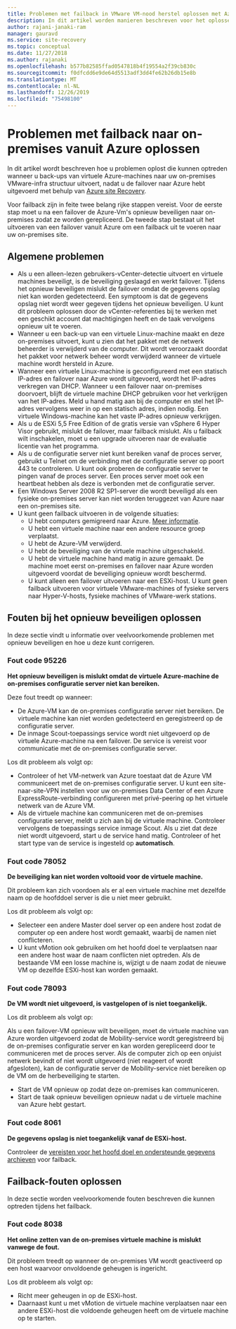 ```yaml
---
title: Problemen met failback in VMware VM-nood herstel oplossen met Azure Site Recovery
description: In dit artikel worden manieren beschreven voor het oplossen van problemen met failback en opnieuw beveiligen tijdens de nood herstel van een VMware-VM naar Azure met Azure Site Recovery.
author: rajani-janaki-ram
manager: gauravd
ms.service: site-recovery
ms.topic: conceptual
ms.date: 11/27/2018
ms.author: rajanaki
ms.openlocfilehash: b577b82585ffad0547818b4f19554a2f39cb830c
ms.sourcegitcommit: f0dfcdd6e9de64d5513adf3dd4fe62b26db15e8b
ms.translationtype: MT
ms.contentlocale: nl-NL
ms.lasthandoff: 12/26/2019
ms.locfileid: "75498100"
---
```

# <a name="troubleshoot-failback-to-on-premises-from-azure"></a>Problemen met failback naar on-premises vanuit Azure oplossen

In dit artikel wordt beschreven hoe u problemen oplost die kunnen optreden wanneer u back-ups van virtuele Azure-machines naar uw on-premises VMware-infra structuur uitvoert, nadat u de failover naar Azure hebt uitgevoerd met behulp van [Azure site Recovery](site-recovery-overview.md).

Voor failback zijn in feite twee belang rijke stappen vereist. Voor de eerste stap moet u na een failover de Azure-Vm's opnieuw beveiligen naar on-premises zodat ze worden gerepliceerd. De tweede stap bestaat uit het uitvoeren van een failover vanuit Azure om een failback uit te voeren naar uw on-premises site.

## <a name="common-issues"></a>Algemene problemen

- Als u een alleen-lezen gebruikers-vCenter-detectie uitvoert en virtuele machines beveiligt, is de beveiliging geslaagd en werkt failover. Tijdens het opnieuw beveiligen mislukt de failover omdat de gegevens opslag niet kan worden gedetecteerd. Een symptoom is dat de gegevens opslag niet wordt weer gegeven tijdens het opnieuw beveiligen. U kunt dit probleem oplossen door de vCenter-referenties bij te werken met een geschikt account dat machtigingen heeft en de taak vervolgens opnieuw uit te voeren.
- Wanneer u een back-up van een virtuele Linux-machine maakt en deze on-premises uitvoert, kunt u zien dat het pakket met de netwerk beheerder is verwijderd van de computer. Dit wordt veroorzaakt doordat het pakket voor netwerk beheer wordt verwijderd wanneer de virtuele machine wordt hersteld in Azure.
- Wanneer een virtuele Linux-machine is geconfigureerd met een statisch IP-adres en failover naar Azure wordt uitgevoerd, wordt het IP-adres verkregen van DHCP. Wanneer u een failover naar on-premises doorvoert, blijft de virtuele machine DHCP gebruiken voor het verkrijgen van het IP-adres. Meld u hand matig aan bij de computer en stel het IP-adres vervolgens weer in op een statisch adres, indien nodig. Een virtuele Windows-machine kan het vaste IP-adres opnieuw verkrijgen.
- Als u de ESXi 5,5 Free Edition of de gratis versie van vSphere 6 Hyper Visor gebruikt, mislukt de failover, maar failback mislukt. Als u failback wilt inschakelen, moet u een upgrade uitvoeren naar de evaluatie licentie van het programma.
- Als u de configuratie server niet kunt bereiken vanaf de proces server, gebruikt u Telnet om de verbinding met de configuratie server op poort 443 te controleren. U kunt ook proberen de configuratie server te pingen vanaf de proces server. Een proces server moet ook een heartbeat hebben als deze is verbonden met de configuratie server.
- Een Windows Server 2008 R2 SP1-server die wordt beveiligd als een fysieke on-premises server kan niet worden teruggezet van Azure naar een on-premises site.
- U kunt geen failback uitvoeren in de volgende situaties:
    - U hebt computers gemigreerd naar Azure. [Meer informatie](migrate-overview.md#what-do-we-mean-by-migration).
    - U hebt een virtuele machine naar een andere resource groep verplaatst.
    - U hebt de Azure-VM verwijderd.
    - U hebt de beveiliging van de virtuele machine uitgeschakeld.
    - U hebt de virtuele machine hand matig in azure gemaakt. De machine moet eerst on-premises en failover naar Azure worden uitgevoerd voordat de beveiliging opnieuw wordt beschermd.
    - U kunt alleen een failover uitvoeren naar een ESXi-host. U kunt geen failback uitvoeren voor virtuele VMware-machines of fysieke servers naar Hyper-V-hosts, fysieke machines of VMware-werk stations.


## <a name="troubleshoot-reprotection-errors"></a>Fouten bij het opnieuw beveiligen oplossen

In deze sectie vindt u informatie over veelvoorkomende problemen met opnieuw beveiligen en hoe u deze kunt corrigeren.

### <a name="error-code-95226"></a>Fout code 95226

**Het opnieuw beveiligen is mislukt omdat de virtuele Azure-machine de on-premises configuratie server niet kan bereiken.**

Deze fout treedt op wanneer:

* De Azure-VM kan de on-premises configuratie server niet bereiken. De virtuele machine kan niet worden gedetecteerd en geregistreerd op de configuratie server.
* De inmage Scout-toepassings service wordt niet uitgevoerd op de virtuele Azure-machine na een failover. De service is vereist voor communicatie met de on-premises configuratie server.

Los dit probleem als volgt op:

* Controleer of het VM-netwerk van Azure toestaat dat de Azure VM communiceert met de on-premises configuratie server. U kunt een site-naar-site-VPN instellen voor uw on-premises Data Center of een Azure ExpressRoute-verbinding configureren met privé-peering op het virtuele netwerk van de Azure VM.
* Als de virtuele machine kan communiceren met de on-premises configuratie server, meldt u zich aan bij de virtuele machine. Controleer vervolgens de toepassings service inmage Scout. Als u ziet dat deze niet wordt uitgevoerd, start u de service hand matig. Controleer of het start type van de service is ingesteld op **automatisch**.

### <a name="error-code-78052"></a>Fout code 78052

**De beveiliging kan niet worden voltooid voor de virtuele machine.**

Dit probleem kan zich voordoen als er al een virtuele machine met dezelfde naam op de hoofddoel server is die u niet meer gebruikt.

Los dit probleem als volgt op:

* Selecteer een andere Master doel server op een andere host zodat de computer op een andere host wordt gemaakt, waarbij de namen niet conflicteren.
* U kunt vMotion ook gebruiken om het hoofd doel te verplaatsen naar een andere host waar de naam conflicten niet optreden. Als de bestaande VM een losse machine is, wijzigt u de naam zodat de nieuwe VM op dezelfde ESXi-host kan worden gemaakt.


### <a name="error-code-78093"></a>Fout code 78093

**De VM wordt niet uitgevoerd, is vastgelopen of is niet toegankelijk.**

Los dit probleem als volgt op:

Als u een failover-VM opnieuw wilt beveiligen, moet de virtuele machine van Azure worden uitgevoerd zodat de Mobility-service wordt geregistreerd bij de on-premises configuratie server en kan worden gerepliceerd door te communiceren met de proces server. Als de computer zich op een onjuist netwerk bevindt of niet wordt uitgevoerd (niet reageert of wordt afgesloten), kan de configuratie server de Mobility-service niet bereiken op de VM om de herbeveiliging te starten.

* Start de VM opnieuw op zodat deze on-premises kan communiceren.
* Start de taak opnieuw beveiligen opnieuw nadat u de virtuele machine van Azure hebt gestart.

### <a name="error-code-8061"></a>Fout code 8061

**De gegevens opslag is niet toegankelijk vanaf de ESXi-host.**

Controleer de [vereisten voor het hoofd doel en ondersteunde gegevens archieven](vmware-azure-prepare-failback.md#deploy-a-separate-master-target-server) voor failback.


## <a name="troubleshoot-failback-errors"></a>Failback-fouten oplossen

In deze sectie worden veelvoorkomende fouten beschreven die kunnen optreden tijdens het failback.

### <a name="error-code-8038"></a>Fout code 8038

**Het online zetten van de on-premises virtuele machine is mislukt vanwege de fout.**

Dit probleem treedt op wanneer de on-premises VM wordt geactiveerd op een host waarvoor onvoldoende geheugen is ingericht. 

Los dit probleem als volgt op:

* Richt meer geheugen in op de ESXi-host.
* Daarnaast kunt u met vMotion de virtuele machine verplaatsen naar een andere ESXi-host die voldoende geheugen heeft om de virtuele machine op te starten.
